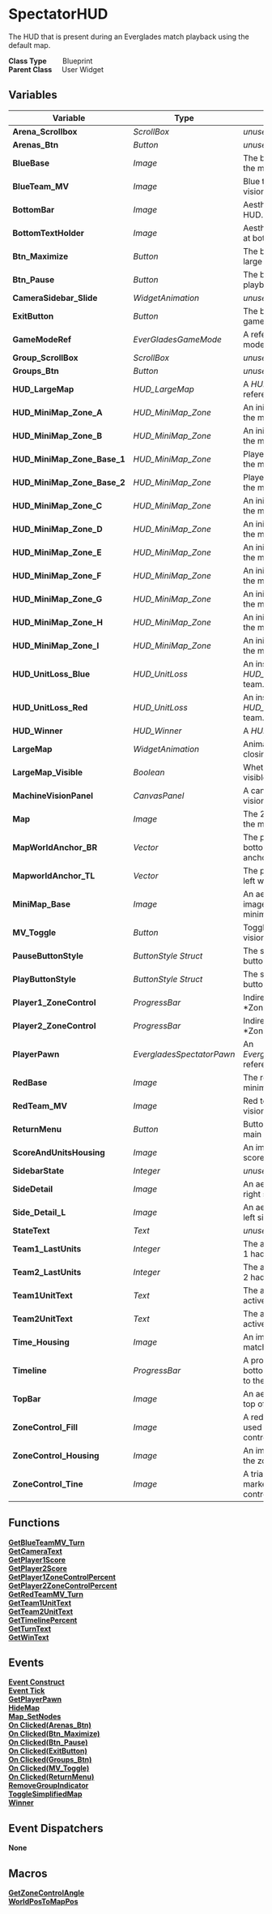 # SpectatorHUD
The HUD that is present during an Everglades match playback using the default map.  

**Class Type**&nbsp; &nbsp; &nbsp; &nbsp; Blueprint  
**Parent Class** &nbsp; &nbsp; User Widget  

## Variables
|Variable                   |Type                       |Description                                                        |
|---------------------------|---------------------------|-------------------------------------------------------------------|
|**Arena_Scrollbox**        |*ScrollBox*                |*unused*                                                           |
|**Arenas_Btn**             |*Button*                   |*unused*                                                           |
|**BlueBase**               |*Image*                    |The blue house icon on the minimap.                                |
|**BlueTeam_MV**            |*Image*                    |Blue team's machine vision image.                                  |
|**BottomBar**              |*Image*                    |Aesthetic bar at bottom of HUD.                                    |
|**BottomTextHolder**       |*Image*                    |Aesthetic bar behind text at bottom of HUD.                        |
|**Btn_Maximize**           |*Button*                   |The button that shows the large map.                               |
|**Btn_Pause**              |*Button*                   |The button that pauses playback.                                   |
|**CameraSidebar_Slide**    |*WidgetAnimation*          |*unused*                                                           |
|**ExitButton**             |*Button*                   |The button to exit the game.                                       |
|**GameModeRef**            |*EverGladesGameMode*       |A reference to the game mode.                                      |
|**Group_ScrollBox**        |*ScrollBox*                |*unused*                                                           |
|**Groups_Btn**             |*Button*                   |*unused*                                                           |
|**HUD_LargeMap**           |*HUD_LargeMap*             |A *HUD_LargeMap* reference.                                        |
|**HUD_MiniMap_Zone_A**     |*HUD_MiniMap_Zone*         |An initially neutral node on the minimap.                          |
|**HUD_MiniMap_Zone_B**     |*HUD_MiniMap_Zone*         |An initially neutral node on the minimap.                          |
|**HUD_MiniMap_Zone_Base_1**|*HUD_MiniMap_Zone*         |Player 1's base node on the minimap.                               |
|**HUD_MiniMap_Zone_Base_2**|*HUD_MiniMap_Zone*         |Player 2's base node on the minimap.                               |
|**HUD_MiniMap_Zone_C**     |*HUD_MiniMap_Zone*         |An initially neutral node on the minimap.                          |
|**HUD_MiniMap_Zone_D**     |*HUD_MiniMap_Zone*         |An initially neutral node on the minimap.                          |
|**HUD_MiniMap_Zone_E**     |*HUD_MiniMap_Zone*         |An initially neutral node on the minimap.                          |
|**HUD_MiniMap_Zone_F**     |*HUD_MiniMap_Zone*         |An initially neutral node on the minimap.                          |
|**HUD_MiniMap_Zone_G**     |*HUD_MiniMap_Zone*         |An initially neutral node on the minimap.                          |
|**HUD_MiniMap_Zone_H**     |*HUD_MiniMap_Zone*         |An initially neutral node on the minimap.                          |
|**HUD_MiniMap_Zone_I**     |*HUD_MiniMap_Zone*         |An initially neutral node on the minimap.                          |
|**HUD_UnitLoss_Blue**      |*HUD_UnitLoss*             |An instance of *HUD_UnitLoss* for the blue team.                   |
|**HUD_UnitLoss_Red**       |*HUD_UnitLoss*             |An instance of *HUD_UnitLoss* for the red team.                    |
|**HUD_Winner**             |*HUD_Winner*               |A *HUD_Winner* reference.                                          |
|**LargeMap**               |*WidgetAnimation*          |Animation for opening and closing the large map.                   |
|**LargeMap_Visible**       |*Boolean*                  |Whether the large map is visible.                                  |
|**MachineVisionPanel**     |*CanvasPanel*              |A canvas for machine vision.                                       |
|**Map**                    |*Image*                    |The 2D terrain image of the minimap.                               |
|**MapWorldAnchor_BR**      |*Vector*                   |The position of the bottom-right world anchor.                     |
|**MapworldAnchor_TL**      |*Vector*                   |The position of the top-left world anchor.                         |
|**MiniMap_Base**           |*Image*                    |An aesthetic background image behind the minimap.                  |
|**MV_Toggle**              |*Button*                   |Toggles the machine vision panel.                                  |
|**PauseButtonStyle**       |*ButtonStyle Struct*       |The style of the pause button.                                     |
|**PlayButtonStyle**        |*ButtonStyle Struct*       |The style of the play button.                                      |
|**Player1_ZoneControl**    |*ProgressBar*              |Indirectly used for rotating *ZoneControl_Fill                     |
|**Player2_ZoneControl**    |*ProgressBar*              |Indirectly used for rotating *ZoneControl_Fill                     |
|**PlayerPawn**             |*EvergladesSpectatorPawn*  |An *EvergladesSpectatorPawn* reference.                            |
|**RedBase**                |*Image*                    |The red house icon on the minimap.                                 |
|**RedTeam_MV**             |*Image*                    |Red team's machine vision image.                                   |
|**ReturnMenu**             |*Button*                   |Button to return to the main menu.                                 |
|**ScoreAndUnitsHousing**   |*Image*                    |An image that houses the score and units.                          |
|**SidebarState**           |*Integer*                  |*unused*                                                           |
|**SideDetail**             |*Image*                    |An aesthetic image on the right side of the HUD.                   |
|**Side_Detail_L**          |*Image*                    |An aesthetic image on the left side of the HUD.                    |
|**StateText**              |*Text*                     |*unused*                                                           |
|**Team1_LastUnits**        |*Integer*                  |The amount of units Team 1 had previously.                         |
|**Team2_LastUnits**        |*Integer*                  |The amount of units Team 2 had previously.                         |
|**Team1UnitText**          |*Text*                     |The amount of Team 1's active units.                               |
|**Team2UnitText**          |*Text*                     |The amount of Team 2's active units.                               |
|**Time_Housing**           |*Image*                    |An image that houses the match timer.                              |
|**Timeline**               |*ProgressBar*              |A progress bar at the bottom of the HUD related to the match time. |
|**TopBar**                 |*Image*                    |An aesthetic bar on the top of the HUD.                            |
|**ZoneControl_Fill**       |*Image*                    |A red and blue image used for filling the zone control indicator.  |
|**ZoneControl_Housing**    |*Image*                    |An image used to house the zone control indicator.                 |
|**ZoneControl_Tine**       |*Image*                    |A triangle image used as a marker on the zone control indicator.   |

## Functions
[**GetBlueTeamMV_Turn**](../../Methods/ClientMethods/GetBlueTeamMV_Turn.md)  
[**GetCameraText**](../../Methods/ClientMethods/GetCameraText.md)  
[**GetPlayer1Score**](../../Methods/ClientMethods/GetPlayer1Score.md)  
[**GetPlayer2Score**](../../Methods/ClientMethods/GetPlayer2Score.md)  
[**GetPlayer1ZoneControlPercent**](../../Methods/ClientMethods/GetPlayer1ZoneControlPercent.md)  
[**GetPlayer2ZoneControlPercent**](../../Methods/ClientMethods/GetPlayer2ZoneControlPercent.md)  
[**GetRedTeamMV_Turn**](../../Methods/ClientMethods/GetRedTeamMV_Turn.md)  
[**GetTeam1UnitText**](../../Methods/ClientMethods/GetTeam1UnitText.md)  
[**GetTeam2UnitText**](../../Methods/ClientMethods/GetTeam2UnitText.md)  
[**GetTimelinePercent**](../../Methods/ClientMethods/GetTimelinePercent.md)  
[**GetTurnText**](../../Methods/ClientMethods/GetTurnText.md)  
[**GetWinText**](../../Methods/ClientMethods/GetWinText.md)  

## Events
[**Event Construct**](../../Events/Construct_SpectatorHUD.md)  
[**Event Tick**](../../Events/Tick_SpectatorHUD.md)  
[**GetPlayerPawn**](../../Events/GetPlayerPawn.md)  
[**HideMap**](../../Events/HideMap.md)  
[**Map_SetNodes**](../../Events/Map_SetNodes.md)  
[**On Clicked(Arenas_Btn)**](../../Events/Clicked_Arenas_Btn.md)  
[**On Clicked(Btn_Maximize)**](../../Events/Clicked_Btn_Maximize.md)  
[**On Clicked(Btn_Pause)**](../../Events/Clicked_Btn_Pause.md)  
[**On Clicked(ExitButton)**](../../Events/Clicked_ExitButton_SpectatorHUD.md)  
[**On Clicked(Groups_Btn)**](../../Events/Clicked_Groups_Btn.md)  
[**On Clicked(MV_Toggle)**](../../Events/Clicked_MV_Toggle.md)  
[**On Clicked(ReturnMenu)**](../../Events/Clicked_ReturnMenu.md)  
[**RemoveGroupIndicator**](../../Events/RemoveGroupIndicator.md)  
[**ToggleSimplifiedMap**](../../Events/ToggleSimplifiedMap_SpectatorHUD.md)  
[**Winner**](../../Events/Winner.md)  

## Event Dispatchers
**None**

## Macros
[**GetZoneControlAngle**](../../Macros/GetZoneControlAngle.md)  
[**WorldPosToMapPos**](../../Macros/WorldPosToMapPos.md)  